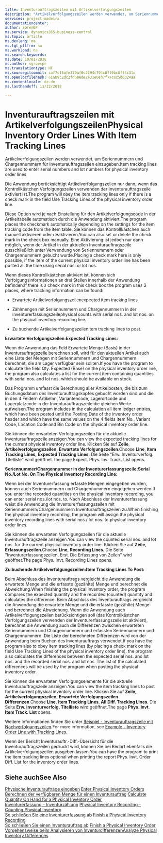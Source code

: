 ```yaml
---
title: Inventurauftragszeilen mit Artikelverfolgungszeilen
description: "Artikelverfolgungszeilen werden verwendet, um Seriennummern und Chargennummern für Inventurauftragszeilen einzugeben."
services: project-madeira
documentationcenter: 
author: SorenGP
ms.service: dynamics365-business-central
ms.topic: article
ms.devlang: na
ms.tgt_pltfrm: na
ms.workload: na
ms.search.keywords: 
ms.date: 10/01/2018
ms.author: sgroespe
ms.translationtype: HT
ms.sourcegitcommit: caf7cf5afe370af0c4294c794c0ff9bc8ff4c31c
ms.openlocfilehash: 61a89c2dc2fd68ede2a31e0eb7f7ac8c5d6324aa
ms.contentlocale: de-de
ms.lasthandoff: 11/22/2018

---
```

# <a name="physical-inventory-order-lines-with-item-tracking-lines"></a><span data-ttu-id="c95e3-103">Inventurauftragszeilen mit Artikelverfolgungszeilen</span><span class="sxs-lookup"><span data-stu-id="c95e3-103">Physical Inventory Order Lines With Item Tracking Lines</span></span>
<span data-ttu-id="c95e3-104">Artikelverfolgungszeilen werden verwendet, um Seriennummern und Chargennummern für Inventurauftragszeilen einzugeben.</span><span class="sxs-lookup"><span data-stu-id="c95e3-104">Item tracking lines are used to enter serial numbers and lot numbers for physical inventory order lines.</span></span>  

 <span data-ttu-id="c95e3-105">Die Anwendung berücksichtigt Artikelverfolgungszeilen nur dann, wenn das Kontrollkästchen  Verfolgungszeilen verwenden der Inventurauftragszeile aktiviert ist.</span><span class="sxs-lookup"><span data-stu-id="c95e3-105">The program will obey the item tracking lines only if there is a check mark in the field Use Tracking Lines of the physical inventory order line.</span></span>  

 <span data-ttu-id="c95e3-106">Diese Option wird je nach Einstellung für den Artikelverfolgungscode in der Artikeltabelle automatisch durch die Anwendung aktiviert.</span><span class="sxs-lookup"><span data-stu-id="c95e3-106">The program places the checkmark automatically depending on the settings for the item tracking code from the item table.</span></span> <span data-ttu-id="c95e3-107">Sie können das Kontrollkästchen auch manuell aktivieren oder deaktivieren.</span><span class="sxs-lookup"><span data-stu-id="c95e3-107">You can also set or delete the check mark in the check box manually.</span></span> <span data-ttu-id="c95e3-108">Eine Aktivierung ist jedoch nur dann möglich, wenn der Artikel in der aktuellen Inventurauftragszeile ausschließlich unter Verwendung von Seriennummern oder Chargennummern gebucht wurde.</span><span class="sxs-lookup"><span data-stu-id="c95e3-108">Placing a check mark here is only possible, if the item of the current physical inventory order line has been posted all the time using serial nos. or lot nos.</span></span>  

 <span data-ttu-id="c95e3-109">Wenn dieses Kontrollkästchen aktiviert ist, können sich Verfolgungsinformationen an drei Stellen innerhalb der Anwendung befinden:</span><span class="sxs-lookup"><span data-stu-id="c95e3-109">If there is a check mark in this check box the program uses 3 places, where tracking information can be found:</span></span>  

-   <span data-ttu-id="c95e3-110">Erwartete Artikelverfolgungszeilen</span><span class="sxs-lookup"><span data-stu-id="c95e3-110">expected item tracking lines</span></span>  

-   <span data-ttu-id="c95e3-111">Zählmengen mit Seriennummern und Chargennummern in der Inventurerfassungszeile</span><span class="sxs-lookup"><span data-stu-id="c95e3-111">physical counts with serial nos. and lot nos. on the physical inventory recording line.</span></span>  

-   <span data-ttu-id="c95e3-112">Zu buchende Artikelverfolgungszeilen</span><span class="sxs-lookup"><span data-stu-id="c95e3-112">item tracking lines to post.</span></span>  

 <span data-ttu-id="c95e3-113">**Erwartete Verfolgungszeilen:**</span><span class="sxs-lookup"><span data-stu-id="c95e3-113">**Expected Tracking Lines:**</span></span>  

 <span data-ttu-id="c95e3-114">Wenn die Anwendung das Feld Erwartete Menge (Basis) in der Inventurauftragszeile berechnen soll, wird für den aktuellen Artikel auch eine Liste der Mengen mit Seriennummern und Chargennummern berechnet, die am Lager verfügbar sein sollten.</span><span class="sxs-lookup"><span data-stu-id="c95e3-114">If you have the program to calculate the field Qty. Expected (Base) on the physical inventory order line, the program also calculates a list for the current item containing quantities with serial nos. and lot nos. which should be available on stock.</span></span>  

 <span data-ttu-id="c95e3-115">Das Programm umfasst die Berechnung aller Artikelposten, die bis zum Buchungsdatum des Inventurauftragskopfes gebucht worden sind und die in den 4 Feldern Artikelnr., Variantencode,  Lagerortcode und Lagerplatzcode in der Inventurauftragszeile die gleichen Werte aufweisen.</span><span class="sxs-lookup"><span data-stu-id="c95e3-115">The program includes in the calculation all item ledger entries, which have been posted until the Posting Date of the inventory order header and which have the same values on the 4 fields Item No., Variant Code, Location Code and Bin Code on the physical inventory order line.</span></span>  

 <span data-ttu-id="c95e3-116">Sie können die erwarteten Verfolgungszeilen für die aktuelle Inventurauftragszeile anzeigen.</span><span class="sxs-lookup"><span data-stu-id="c95e3-116">You can view the expected tracking lines for the current physical inventory order line.</span></span> <span data-ttu-id="c95e3-117">Klicken Sie auf **Zeile**, **Artikelverfolgungszeilen**, **Erwartete Verfolgungszeilen**.</span><span class="sxs-lookup"><span data-stu-id="c95e3-117">Choose **Line**, **Item Tracking Lines**, **Expected Tracking Lines**.</span></span> <span data-ttu-id="c95e3-118">Die Seite "Erw. Inventurverfolg. Titelliste" wird geöffnet.</span><span class="sxs-lookup"><span data-stu-id="c95e3-118">The page Expect. Phys. Inv. Track. List opens.</span></span>  

 <span data-ttu-id="c95e3-119">**Seriennummer/Chargennummer in der Inventurerfassungszeile:**</span><span class="sxs-lookup"><span data-stu-id="c95e3-119">**Serial No./Lot No. On The Physical Inventory Recording Line:**</span></span>  

 <span data-ttu-id="c95e3-120">Wenn bei der Inventurerfassung erfasste Mengen eingegeben wurden, können auch Seriennummern und Chargennummern eingegeben werden.</span><span class="sxs-lookup"><span data-stu-id="c95e3-120">If you enter the recorded quantities on the physical inventory recording, you can enter serial nos./lot nos. to.</span></span> <span data-ttu-id="c95e3-121">Nach Abschluss der Inventurerfassung weist die Anwendung die Inventurerfassungszeilen mit Seriennummern/Chargennummern Inventurauftragszeilen zu.</span><span class="sxs-lookup"><span data-stu-id="c95e3-121">When finishing the physical inventory recording, the program will assign the physical inventory recording lines with serial nos./ lot nos. to physical inventory order lines.</span></span>  

 <span data-ttu-id="c95e3-122">Sie können die erwarteten Verfolgungszeilen für die aktuelle Inventurauftragszeile anzeigen.</span><span class="sxs-lookup"><span data-stu-id="c95e3-122">You can view the counted serial nos. and lot nos. for the current physical inventory order line.</span></span> <span data-ttu-id="c95e3-123">Klicken Sie auf **Zeile**, **Erfassungszeilen**.</span><span class="sxs-lookup"><span data-stu-id="c95e3-123">Choose **Line**, **Recording Lines**.</span></span> <span data-ttu-id="c95e3-124">Die Seite "Inventurerfassungszeilen. Erst. Die Erfassung von Zeilen" wird geöffnet.</span><span class="sxs-lookup"><span data-stu-id="c95e3-124">The page Phys. Invt. Recording Lines opens.</span></span>  

 <span data-ttu-id="c95e3-125">**Zu buchende Artikelverfolgungszeilen:**</span><span class="sxs-lookup"><span data-stu-id="c95e3-125">**Item Tracking Lines To Post:**</span></span>  

 <span data-ttu-id="c95e3-126">Beim Abschluss des Inventurauftrags vergleicht die Anwendung die erwartete Menge und die erfasste (gezählte) Menge und berechnet die Abweichung.</span><span class="sxs-lookup"><span data-stu-id="c95e3-126">When finishing the physical inventory order, the program compares the expected quantity and the recorded (counted) quantity and calculates the difference.</span></span> <span data-ttu-id="c95e3-127">Beim Abschluss des Inventurauftrags vergleicht die Anwendung die erwartete Menge und die erfasste (gezählte) Menge und berechnet die Abweichung. Wenn die Anwendung auch Artikelverfolgungszeilen berücksichtigen soll (das Kontrollkästchen  Verfolgungszeilen verwenden der Inventurerfassungszeile ist aktiviert), berechnet die Anwendung auch die Differenzen zwischen erwarteten Seriennummern und Chargennummern und erfassten Seriennummern und Chargennummern. Die Liste der berechneten Differenzen wird von der Anwendung beim Buchen des Inventurauftrags verwendet.</span><span class="sxs-lookup"><span data-stu-id="c95e3-127">If you have the program also to obey item tracking lines (by placing a check mark on the field Use Tracking Lines of the physical inventory order line), the program also calculates the differences between the expected serial nos. and lot nos. and the recorded serial nos. and lot nos. The list of the calculated differences will be used by the program when posting the physical inventory order.</span></span>  

 <span data-ttu-id="c95e3-128">Sie können die erwarteten Verfolgungselemente für die aktuelle Inventurauftragszeile anzeigen.</span><span class="sxs-lookup"><span data-stu-id="c95e3-128">You can view the item tracking lines to post for the current physical inventory order line.</span></span> <span data-ttu-id="c95e3-129">Klicken Sie auf **Zeile**, **Artikelverfolgungszeilen**, **Erwartete Verfolgungszeilen Differenzen**.</span><span class="sxs-lookup"><span data-stu-id="c95e3-129">Choose **Line**, **Item Tracking Lines**, **All Diff. Tracking Lines**.</span></span> <span data-ttu-id="c95e3-130">Die Seite **Erw. Inventurverfolg. Titelliste** wird geöffnet.</span><span class="sxs-lookup"><span data-stu-id="c95e3-130">The page **Phys. Invt. Item Track. List** opens.</span></span>  

 <span data-ttu-id="c95e3-131">Weitere Informationen finden Sie unter [Beispiel - Inventurauftragszeile mit Nachverfolgungszeilen](example-inventory-order-line-with-tracking-lines.md).</span><span class="sxs-lookup"><span data-stu-id="c95e3-131">For more information, see [Example - Inventory Order Line with Tracking Lines](example-inventory-order-line-with-tracking-lines.md).</span></span>  

 <span data-ttu-id="c95e3-132">Wenn der Bericht Inventurauftr.-Diff.-Übersicht für die Inventurauftragszeilen gedruckt wird, können Sie bei Bedarf ebenfalls die Artikelverfolgungszeilen ausgeben lassen.</span><span class="sxs-lookup"><span data-stu-id="c95e3-132">You can have the program to print the item tracking lines optional when printing the report Phys. Invt. Order Diff. List for the inventory order lines.</span></span>  

## <a name="see-also"></a><span data-ttu-id="c95e3-133">Siehe auch</span><span class="sxs-lookup"><span data-stu-id="c95e3-133">See Also</span></span>  
 <span data-ttu-id="c95e3-134">[Physische Inventuraufträge eingeben](how-to-enter-physical-inventory-orders.md) </span><span class="sxs-lookup"><span data-stu-id="c95e3-134">[Enter Physical Inventory Orders](how-to-enter-physical-inventory-orders.md) </span></span>  
 <span data-ttu-id="c95e3-135">[Berechnen der verfügbaren Menge für einen Inventurauftrag](how-to-calculate-quantity-on-hand-for-a-physical-inventory-order.md) </span><span class="sxs-lookup"><span data-stu-id="c95e3-135">[Calculate Quantity On Hand for a Physical Inventory Order](how-to-calculate-quantity-on-hand-for-a-physical-inventory-order.md) </span></span>  
 <span data-ttu-id="c95e3-136">[Inventurerfassung – Inventurzählung](physical-inventory-recording-counting-physical-inventory.md) </span><span class="sxs-lookup"><span data-stu-id="c95e3-136">[Physical Inventory Recording - Counting Physical Inventory](physical-inventory-recording-counting-physical-inventory.md) </span></span>  
 <span data-ttu-id="c95e3-137">[So schließen Sie eine Inventurerfassung ab](how-to-finish-a-physical-inventory-recording.md) </span><span class="sxs-lookup"><span data-stu-id="c95e3-137">[Finish a Physical Inventory Recording](how-to-finish-a-physical-inventory-recording.md) </span></span>  
 <span data-ttu-id="c95e3-138">[So schließen Sie einen Inventurauftrag ab](how-to-finish-a-physical-inventory-order.md) </span><span class="sxs-lookup"><span data-stu-id="c95e3-138">[Finish a Physical Inventory Order](how-to-finish-a-physical-inventory-order.md) </span></span>  
 [<span data-ttu-id="c95e3-139">Vorgehensweise beim Analysieren von Inventurdifferenzen</span><span class="sxs-lookup"><span data-stu-id="c95e3-139">Analyze Physical Inventory Differences</span></span>](how-to-analyze-physical-inventory-differences.md)


